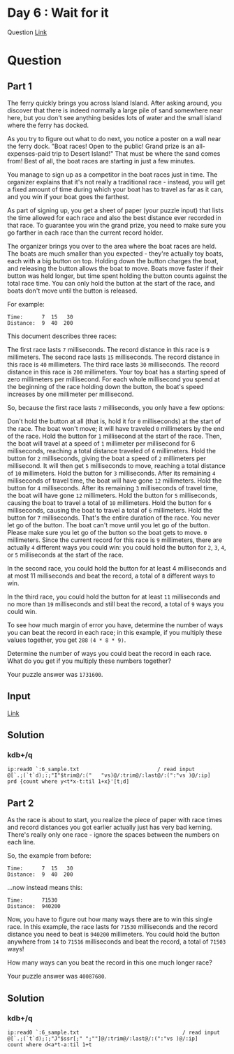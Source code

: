 # Day 6 : Wait for it 

Question [Link](https://adventofcode.com/2023/day/6) 

# Question
## Part 1

The ferry quickly brings you across Island Island. After asking around, you discover that there is indeed normally a large pile of sand somewhere near here, but you don't see anything besides lots of water and the small island where the ferry has docked.

As you try to figure out what to do next, you notice a poster on a wall near the ferry dock. "Boat races! Open to the public! Grand prize is an all-expenses-paid trip to Desert Island!" That must be where the sand comes from! Best of all, the boat races are starting in just a few minutes.

You manage to sign up as a competitor in the boat races just in time. The organizer explains that it's not really a traditional race - instead, you will get a fixed amount of time during which your boat has to travel as far as it can, and you win if your boat goes the farthest.

As part of signing up, you get a sheet of paper (your puzzle input) that lists the time allowed for each race and also the best distance ever recorded in that race. To guarantee you win the grand prize, you need to make sure you go farther in each race than the current record holder.

The organizer brings you over to the area where the boat races are held. The boats are much smaller than you expected - they're actually toy boats, each with a big button on top. Holding down the button charges the boat, and releasing the button allows the boat to move. Boats move faster if their button was held longer, but time spent holding the button counts against the total race time. You can only hold the button at the start of the race, and boats don't move until the button is released.

For example:

```
Time:      7  15   30
Distance:  9  40  200
```
This document describes three races:

The first race lasts `7` milliseconds. The record distance in this race is `9` millimeters.
The second race lasts `15` milliseconds. The record distance in this race is `40` millimeters.
The third race lasts `30` milliseconds. The record distance in this race is `200` millimeters.
Your toy boat has a starting speed of zero millimeters per millisecond. For each whole millisecond you spend at the beginning of the race holding down the button, the boat's speed increases by one millimeter per millisecond.

So, because the first race lasts `7` milliseconds, you only have a few options:

Don't hold the button at all (that is, hold it for `0` milliseconds) at the start of the race. The boat won't move; it will have traveled `0` millimeters by the end of the race.
Hold the button for `1` millisecond at the start of the race. Then, the boat will travel at a speed of `1` millimeter per millisecond for 6 milliseconds, reaching a total distance traveled of `6` millimeters.
Hold the button for `2` milliseconds, giving the boat a speed of `2` millimeters per millisecond. It will then get `5` milliseconds to move, reaching a total distance of `10` millimeters.
Hold the button for `3` milliseconds. After its remaining `4` milliseconds of travel time, the boat will have gone `12` millimeters.
Hold the button for `4` milliseconds. After its remaining `3` milliseconds of travel time, the boat will have gone `12` millimeters.
Hold the button for `5` milliseconds, causing the boat to travel a total of `10` millimeters.
Hold the button for `6` milliseconds, causing the boat to travel a total of `6` millimeters.
Hold the button for `7` milliseconds. That's the entire duration of the race. You never let go of the button. The boat can't move until you let go of the button. Please make sure you let go of the button so the boat gets to move. `0` millimeters.
Since the current record for this race is `9` millimeters, there are actually `4` different ways you could win: you could hold the button for `2`, `3`, `4`, or `5` milliseconds at the start of the race.

In the second race, you could hold the button for at least 4 milliseconds and at most 11 milliseconds and beat the record, a total of `8` different ways to win.

In the third race, you could hold the button for at least `11` milliseconds and no more than `19` milliseconds and still beat the record, a total of `9` ways you could win.

To see how much margin of error you have, determine the number of ways you can beat the record in each race; in this example, if you multiply these values together, you get `288`  `(4 * 8 * 9)`.

Determine the number of ways you could beat the record in each race. What do you get if you multiply these numbers together?

Your puzzle answer was `1731600`.
## Input 
[Link](https://github.com/yogesh1314/yogesh1314-mkdocs/blob/master/docs/aoc/23/ip/6_sample.txt)
## Solution
### kdb+/q
```
ip:read0 `:6_sample.txt                         / read input
@[`.;(`t`d);:;"I"$trim@/:("   "vs)@/:trim@/:last@/:(":"vs )@/:ip]
prd {count where y<t*x-t:til 1+x}'[t;d]
```

## Part 2

As the race is about to start, you realize the piece of paper with race times and record distances you got earlier actually just has very bad kerning. There's really only one race - ignore the spaces between the numbers on each line.

So, the example from before:
```
Time:      7  15   30
Distance:  9  40  200
```
...now instead means this:
```
Time:      71530
Distance:  940200
```

Now, you have to figure out how many ways there are to win this single race. In this example, the race lasts for `71530` milliseconds and the record distance you need to beat is `940200` millimeters. You could hold the button anywhere from `14` to `71516` milliseconds and beat the record, a total of `71503` ways!

How many ways can you beat the record in this one much longer race?

Your puzzle answer was `40087680`.

## Solution
### kdb+/q
```
ip:read0 `:6_sample.txt                                 / read input
@[`.;(`t`d);:;"J"$ssr[;" ";""]@/:trim@/:last@/:(":"vs )@/:ip]
count where d<a*t-a:til 1+t
```